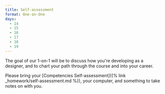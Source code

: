 ```yaml
---
title: Self-assessment
format: One-on-One
days:
  - 14
  - 15
  - 16
  - 17
  - 18
  - 19
---
```


The goal of our 1-on-1 will be to discuss how you're developing as a designer, and to chart your path through the course and into your career.

Please bring your [Competencies Self-assessment]({% link _homework/self-assessment.md %}), your computer, and something to take notes on with you.
